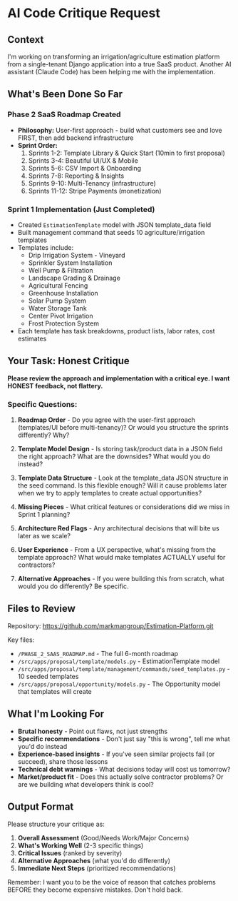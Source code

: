 # AI Code Critique Request

## Context
I'm working on transforming an irrigation/agriculture estimation platform from a single-tenant Django application into a true SaaS product. Another AI assistant (Claude Code) has been helping me with the implementation.

## What's Been Done So Far

### Phase 2 SaaS Roadmap Created
- **Philosophy:** User-first approach - build what customers see and love FIRST, then add backend infrastructure
- **Sprint Order:**
  1. Sprints 1-2: Template Library & Quick Start (10min to first proposal)
  2. Sprints 3-4: Beautiful UI/UX & Mobile
  3. Sprints 5-6: CSV Import & Onboarding
  4. Sprints 7-8: Reporting & Insights
  5. Sprints 9-10: Multi-Tenancy (infrastructure)
  6. Sprints 11-12: Stripe Payments (monetization)

### Sprint 1 Implementation (Just Completed)
- Created `EstimationTemplate` model with JSON template_data field
- Built management command that seeds 10 agriculture/irrigation templates
- Templates include:
  - Drip Irrigation System - Vineyard
  - Sprinkler System Installation
  - Well Pump & Filtration
  - Landscape Grading & Drainage
  - Agricultural Fencing
  - Greenhouse Installation
  - Solar Pump System
  - Water Storage Tank
  - Center Pivot Irrigation
  - Frost Protection System
- Each template has task breakdowns, product lists, labor rates, cost estimates

## Your Task: Honest Critique

**Please review the approach and implementation with a critical eye. I want HONEST feedback, not flattery.**

### Specific Questions:

1. **Roadmap Order** - Do you agree with the user-first approach (templates/UI before multi-tenancy)? Or would you structure the sprints differently? Why?

2. **Template Model Design** - Is storing task/product data in a JSON field the right approach? What are the downsides? What would you do instead?

3. **Template Data Structure** - Look at the template_data JSON structure in the seed command. Is this flexible enough? Will it cause problems later when we try to apply templates to create actual opportunities?

4. **Missing Pieces** - What critical features or considerations did we miss in Sprint 1 planning?

5. **Architecture Red Flags** - Any architectural decisions that will bite us later as we scale?

6. **User Experience** - From a UX perspective, what's missing from the template approach? What would make templates ACTUALLY useful for contractors?

7. **Alternative Approaches** - If you were building this from scratch, what would you do differently? Be specific.

## Files to Review

Repository: https://github.com/markmangroup/Estimation-Platform.git

Key files:
- `/PHASE_2_SAAS_ROADMAP.md` - The full 6-month roadmap
- `/src/apps/proposal/template/models.py` - EstimationTemplate model
- `/src/apps/proposal/template/management/commands/seed_templates.py` - 10 seeded templates
- `/src/apps/proposal/opportunity/models.py` - The Opportunity model that templates will create

## What I'm Looking For

- **Brutal honesty** - Point out flaws, not just strengths
- **Specific recommendations** - Don't just say "this is wrong", tell me what you'd do instead
- **Experience-based insights** - If you've seen similar projects fail (or succeed), share those lessons
- **Technical debt warnings** - What decisions today will cost us tomorrow?
- **Market/product fit** - Does this actually solve contractor problems? Or are we building what developers think is cool?

## Output Format

Please structure your critique as:

1. **Overall Assessment** (Good/Needs Work/Major Concerns)
2. **What's Working Well** (2-3 specific things)
3. **Critical Issues** (ranked by severity)
4. **Alternative Approaches** (what you'd do differently)
5. **Immediate Next Steps** (prioritized recommendations)

Remember: I want you to be the voice of reason that catches problems BEFORE they become expensive mistakes. Don't hold back.
